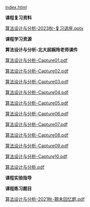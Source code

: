 <!-- tabs:start -->
[index.html](https://gh.hitcs.cc/https://raw.githubusercontent.com/HIT-OpenCS/CS_Courses/main/公共课程/算法设计与分析/index.html)

**课程复习资料**

[算法设计与分析-2023秋-复习讲座.pptx](https://gh.hitcs.cc/https://raw.githubusercontent.com/HIT-OpenCS/CS_Courses/main/公共课程/算法设计与分析/课程复习资料/算法设计与分析-2023秋-复习讲座.pptx)

**课程学习资源**

**算法设计与分析-北大屈婉玲老师课件**

[算法设计与分析-Capture01.pdf](https://gh.hitcs.cc/https://raw.githubusercontent.com/HIT-OpenCS/CS_Courses/main/公共课程/算法设计与分析/课程学习资源/算法设计与分析-北大屈婉玲老师课件/算法设计与分析-Capture01.pdf)

[算法设计与分析-Capture02.pdf](https://gh.hitcs.cc/https://raw.githubusercontent.com/HIT-OpenCS/CS_Courses/main/公共课程/算法设计与分析/课程学习资源/算法设计与分析-北大屈婉玲老师课件/算法设计与分析-Capture02.pdf)

[算法设计与分析-Capture03.pdf](https://gh.hitcs.cc/https://raw.githubusercontent.com/HIT-OpenCS/CS_Courses/main/公共课程/算法设计与分析/课程学习资源/算法设计与分析-北大屈婉玲老师课件/算法设计与分析-Capture03.pdf)

[算法设计与分析-Capture04.pdf](https://gh.hitcs.cc/https://raw.githubusercontent.com/HIT-OpenCS/CS_Courses/main/公共课程/算法设计与分析/课程学习资源/算法设计与分析-北大屈婉玲老师课件/算法设计与分析-Capture04.pdf)

[算法设计与分析-Capture05.pdf](https://gh.hitcs.cc/https://raw.githubusercontent.com/HIT-OpenCS/CS_Courses/main/公共课程/算法设计与分析/课程学习资源/算法设计与分析-北大屈婉玲老师课件/算法设计与分析-Capture05.pdf)

[算法设计与分析-Capture06.pdf](https://gh.hitcs.cc/https://raw.githubusercontent.com/HIT-OpenCS/CS_Courses/main/公共课程/算法设计与分析/课程学习资源/算法设计与分析-北大屈婉玲老师课件/算法设计与分析-Capture06.pdf)

[算法设计与分析-Capture07.pdf](https://gh.hitcs.cc/https://raw.githubusercontent.com/HIT-OpenCS/CS_Courses/main/公共课程/算法设计与分析/课程学习资源/算法设计与分析-北大屈婉玲老师课件/算法设计与分析-Capture07.pdf)

[算法设计与分析-Capture08.pdf](https://gh.hitcs.cc/https://raw.githubusercontent.com/HIT-OpenCS/CS_Courses/main/公共课程/算法设计与分析/课程学习资源/算法设计与分析-北大屈婉玲老师课件/算法设计与分析-Capture08.pdf)

[算法设计与分析-Capture09.pdf](https://gh.hitcs.cc/https://raw.githubusercontent.com/HIT-OpenCS/CS_Courses/main/公共课程/算法设计与分析/课程学习资源/算法设计与分析-北大屈婉玲老师课件/算法设计与分析-Capture09.pdf)

[算法设计与分析-Capture10.pdf](https://gh.hitcs.cc/https://raw.githubusercontent.com/HIT-OpenCS/CS_Courses/main/公共课程/算法设计与分析/课程学习资源/算法设计与分析-北大屈婉玲老师课件/算法设计与分析-Capture10.pdf)

[算法设计与分析.pdf](https://gh.hitcs.cc/https://raw.githubusercontent.com/HIT-OpenCS/CS_Courses/main/公共课程/算法设计与分析/课程学习资源/算法设计与分析-北大屈婉玲老师课件/算法设计与分析.pdf)

**课程实验指导**

**课程练习题目**

[算法设计与分析-2021秋-期末回忆题.pdf](https://gh.hitcs.cc/https://raw.githubusercontent.com/HIT-OpenCS/CS_Courses/main/公共课程/算法设计与分析/课程练习题目/算法设计与分析-2021秋-期末回忆题.pdf)

<!-- tabs:end -->